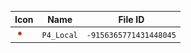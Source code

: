 | Icon | Name | File ID |
| ---  | ---  | ---     |
| ![](P4_Local.png) | `P4_Local` | `-9156365771431448045` |
